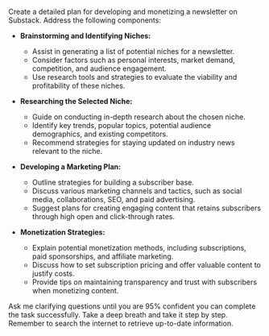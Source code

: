 Create a detailed plan for developing and monetizing a newsletter on Substack. Address the following components:

- **Brainstorming and Identifying Niches:**
  - Assist in generating a list of potential niches for a newsletter.
  - Consider factors such as personal interests, market demand, competition, and audience engagement.
  - Use research tools and strategies to evaluate the viability and profitability of these niches.

- **Researching the Selected Niche:**
  - Guide on conducting in-depth research about the chosen niche.
  - Identify key trends, popular topics, potential audience demographics, and existing competitors.
  - Recommend strategies for staying updated on industry news relevant to the niche.

- **Developing a Marketing Plan:**
  - Outline strategies for building a subscriber base.
  - Discuss various marketing channels and tactics, such as social media, collaborations, SEO, and paid advertising.
  - Suggest plans for creating engaging content that retains subscribers through high open and click-through rates.

- **Monetization Strategies:**
  - Explain potential monetization methods, including subscriptions, paid sponsorships, and affiliate marketing.
  - Discuss how to set subscription pricing and offer valuable content to justify costs.
  - Provide tips on maintaining transparency and trust with subscribers when monetizing content.

Ask me clarifying questions until you are 95% confident you can complete the task successfully. Take a deep breath and take it step by step. Remember to search the internet to retrieve up-to-date information.